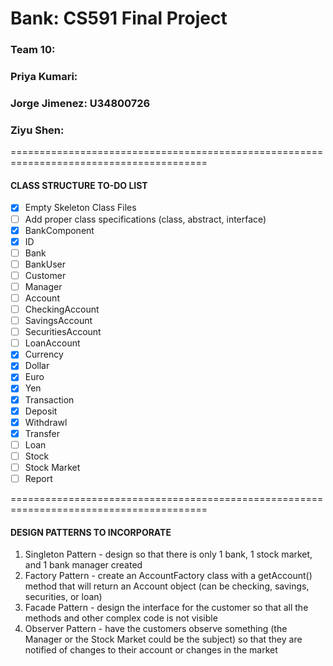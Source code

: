 # Bank: CS591 Final Project

### Team 10: 
### Priya Kumari: 
### Jorge Jimenez: U34800726
### Ziyu Shen:

========================================================================================

#### CLASS STRUCTURE TO-DO LIST

- [X] Empty Skeleton Class Files
- [ ] Add proper class specifications (class, abstract, interface) 
- [X] BankComponent
- [X] ID
- [ ] Bank
- [ ] BankUser
- [ ] Customer
- [ ] Manager
- [ ] Account
- [ ] CheckingAccount
- [ ] SavingsAccount
- [ ] SecuritiesAccount
- [ ] LoanAccount
- [X] Currency
- [X] Dollar
- [X] Euro
- [X] Yen
- [X] Transaction
- [X] Deposit
- [X] Withdrawl
- [X] Transfer
- [ ] Loan
- [ ] Stock
- [ ] Stock Market
- [ ] Report

========================================================================================

#### DESIGN PATTERNS TO INCORPORATE

1. Singleton Pattern - design so that there is only 1 bank, 1 stock market, and 1 bank manager created 
2. Factory Pattern - create an AccountFactory class with a getAccount() method that will return an Account object (can be checking, savings, securities, or loan) 
3. Facade Pattern - design the interface for the customer so that all the methods and other complex code is not visible
4. Observer Pattern - have the customers observe something (the Manager or the Stock Market could be the subject) so that they are notified of changes to their account or changes in the market 
